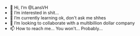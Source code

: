 - 👋 Hi, I’m @LansVH
- 👀 I’m interested in shit...
- 🌱 I’m currently learning ok, don't ask me shhes
- 💞️ I’m looking to collaborate with a multibillion dollar company
- 📫 How to reach me... You won't... Probably...

<!---
LansVH/LansVH is a ✨ special ✨ repository because its `README.md` (this file) appears on your GitHub profile.
You can click the Preview link to take a look at your changes.
--->
